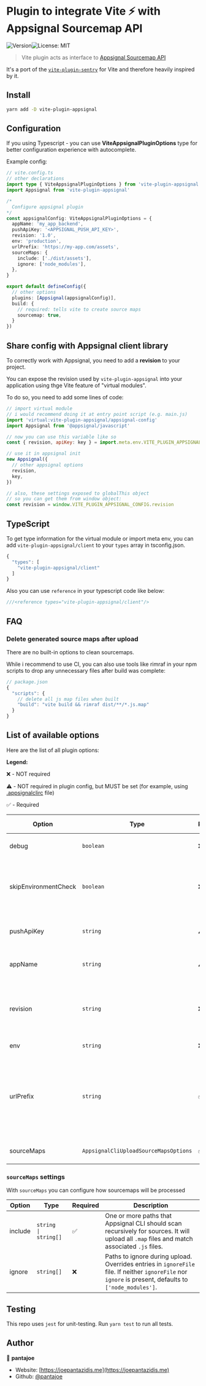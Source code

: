 # Plugin to integrate Vite ⚡️ with Appsignal Sourcemap API

![Version](https://img.shields.io/npm/v/vite-plugin-appsignal)![License: MIT](https://img.shields.io/badge/License-MIT-yellow.svg)

> Vite plugin acts as interface to [Appsignal Sourcemap API](https://docs.appsignal.com/api/sourcemaps.html)

It's a port of the [`vite-plugin-sentry`](https://github.com/ikenfin/vite-plugin-sentry) for Vite and therefore heavily inspired by it.

## Install

```bash
yarn add -D vite-plugin-appsignal
```

## Configuration

If you using Typescript - you can use **ViteAppsignalPluginOptions** type for better configuration experience with autocomplete.

Example config:

```typescript
// vite.config.ts
// other declarations
import type { ViteAppsignalPluginOptions } from 'vite-plugin-appsignal'
import Appsignal from 'vite-plugin-appsignal'

/*
  Configure appsignal plugin
*/
const appsignalConfig: ViteAppsignalPluginOptions = {
  appName: 'my_app_backend',
  pushApiKey: '<APPSIGNAL_PUSH_API_KEY>',
  revision: '1.0',
  env: 'production',
  urlPrefix: 'https://my-app.com/assets',
  sourceMaps: {
    include: ['./dist/assets'],
    ignore: ['node_modules'],
  },
}

export default defineConfig({
  // other options
  plugins: [Appsignal(appsignalConfig)],
  build: {
    // required: tells vite to create source maps
    sourcemap: true,
  }
})
```

## Share config with Appsignal client library

To correctly work with Appsignal, you need to add a **revision** to your project.

You can expose the revision used by `vite-plugin-appsignal` into your application using thge Vite feature of "virtual modules".

To do so, you need to add some lines of code:

```javascript
// import virtual module
// i would recommend doing it at entry point script (e.g. main.js)
import 'virtual:vite-plugin-appsignal/appsignal-config'
import Appsignal from '@appsignal/javascript'

// now you can use this variable like so
const { revision, apiKey: key } = import.meta.env.VITE_PLUGIN_APPSIGNAL_CONFIG;

// use it in appsignal init
new Appsignal({
  // other appsignal options
  revision,
  key,
})

// also, these settings exposed to globalThis object
// so you can get them from window object:
const revision = window.VITE_PLUGIN_APPSIGNAL_CONFIG.revision
```

## TypeScript

To get type information for the virtual module or import meta env, you can add `vite-plugin-appsignal/client` to your `types` array in tsconfig.json.

```javascript
{
  "types": [
    "vite-plugin-appsignal/client"
  ]
}
```

Also you can use `reference` in your typescript code like below:

```javascript
///<reference types="vite-plugin-appsignal/client"/>
```

## FAQ

### Delete generated source maps after upload

There are no built-in options to clean sourcemaps.

While i recommend to use CI, you can also use tools like rimraf in your npm scripts to drop any unnecessary files after build was complete:

```javascript
// package.json
{
  "scripts": {
    // delete all js map files when built
    "build": "vite build && rimraf dist/**/*.js.map"
  }
}
```

## List of available options

Here are the list of all plugin options:

**Legend:**

❌ - NOT required

⚠️ - NOT required in plugin config, but MUST be set (for example, using [.appsignalclirc](https://docs.appsignal.io/product/cli/configuration/#configuration-file) file)

✅ - Required

| Option               | Type                                  | Required | Default value  | Description                                                                                                                                                                                                     |
| -------------------- | ------------------------------------- | -------- | -------------- | --------------------------------------------------------------------------------------------------------------------------------------------------------------------------------------------------------------- |
| debug                | `boolean`                             | ❌        | `false`        | Show debug messages during run                                                                                                                                                                                  |
| skipEnvironmentCheck | `boolean`                             | ❌        | `false`        | By default plugin will be enabled only for production builds. Set this option to `true` to skip environment checks                                                                                              |
| pushApiKey           | `string`                              | ⚠️        |                | The authentication token to use for all communication with Appsignal.                                                                                                                                           |
| appName              | `string`                              | ⚠️        |                | The slug of the Appsignal project associated with the app.                                                                                                                                                      |
| revision             | `string`                              | ❌        |                | Unique name for revision. Defaults to short commit SHA from git (requires access to GIT and root directory to be repo)                                                                                          |
| env                  | `string`                              | ❌        | `'production'` | Environment value for build                                                                                                                                                                                     |
| urlPrefix            | `string`                              | ✅        |                | URL prefix to add to the beginning of all filenames. You might want to set this to the full URL. This is also useful if your files are stored in a sub folder. eg: `url-prefix 'https://my-app.com/static/js'`. |
| sourceMaps           | `AppsignalCliUploadSourceMapsOptions` | ✅        |                | Sourcemaps settings, see details below                                                                                                                                                                          |

### `sourceMaps` settings

With `sourceMaps` you can configure how sourcemaps will be processed

| Option  | Type                    | Required | Description                                                                                                                                             |
| ------- | ----------------------- | -------- | ------------------------------------------------------------------------------------------------------------------------------------------------------- |
| include | `string    \| string[]` | ✅        | One or more paths that Appsignal CLI should scan recursively for sources. It will upload all `.map` files and match associated `.js` files.             |
| ignore  | `string[]`              | ❌        | Paths to ignore during upload. Overrides entries in `ignoreFile` file. If neither `ignoreFile` nor `ignore` is present, defaults to `['node_modules']`. |

## Testing

This repo uses `jest` for unit-testing. Run `yarn test` to run all tests.

## Author

👤 **pantajoe**

* Website: [https://joepantazidis.me](https://joepantazidis.me)
* Github: [@pantajoe](https://github.com/pantajoe)
